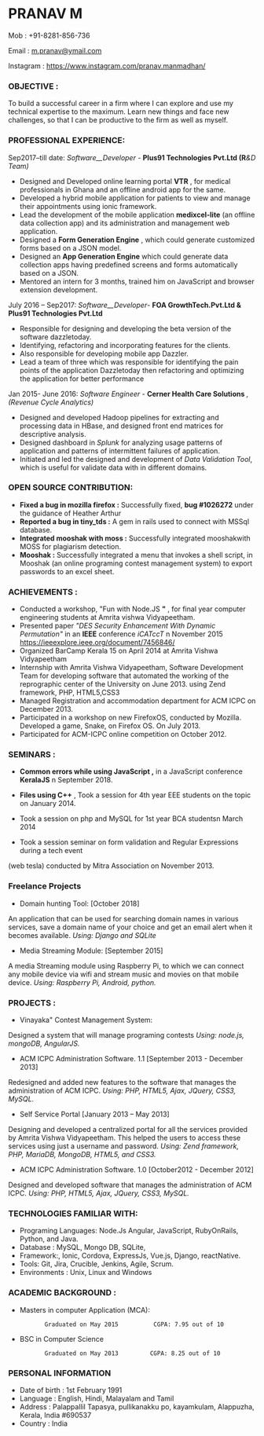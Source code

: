 
# **PRANAV M**

Mob        : +91-8281-856-736

Email        : [m.pranav@ymail.com](mailto:m.pranav@ymail.com)

Instagram        : https://www.instagram.com/pranav.manmadhan/

### OBJECTIVE **:**

To build a successful career in a firm where I can explore and use my technical expertise to the maximum. Learn new things and face new challenges, so that I can be productive to the firm as well as myself.

### PROFESSIONAL EXPERIENCE:

Sep2017–till date: _Software__Developer -_ **Plus91 Technologies Pvt.Ltd (R**_&amp;D Team)_

- Designed and Developed online learning portal **VTR** , for medical professionals in Ghana and an offline android app for the same.
- Developed a hybrid mobile application for patients to view and manage their appointments using ionic framework.
- Lead the development of the mobile application **medixcel-lite** (an offline data collection app) and its administration and management web application.
- Designed a **Form Generation Engine** , which could generate customized forms based on a JSON model.
- Designed an **App Generation Engine** which could generate data collection apps having predefined screens and forms automatically based on a JSON.
- Mentored an intern for 3 months, trained him on JavaScript and browser extension development.

July 2016 – Sep2017: _Software__Developer_- **FOA GrowthTech.Pvt.Ltd &amp; Plus91 Technologies Pvt.Ltd**

- Responsible for designing and developing the beta version of the software dazzletoday.
- Identifying, refactoring and incorporating features for the clients.
- Also responsible for developing mobile app Dazzler.
- Lead a team of three which was responsible for identifying the pain points of the application Dazzletoday then refactoring and optimizing the application for better performance

Jan 2015- June 2016: _Software Engineer_ - **Cerner Health Care Solutions** _, (Revenue Cycle Analytics)_

- Designed and developed Hadoop pipelines for extracting and processing data in HBase, and designed front end matrices for descriptive analysis.
- Designed dashboard in _Splunk_ for analyzing usage patterns of application and patterns of intermittent failures of application.
- Initiated and led the designed and development of _Data Validation Tool_, which is useful for validate data with in different domains.

### OPEN SOURCE CONTRIBUTION:

- **Fixed a bug in mozilla firefox :** Successfully fixed, **bug #1026272** under the guidance of Heather Arthur
- **Reported a bug in tiny\_tds :**  A gem in rails used to connect with MSSql database.
- **Integrated mooshak  with moss :** Successfully integrated mooshakwith MOSS for plagiarism detection.
- **Mooshak :** Successfully integrated a menu that invokes a shell script, in Mooshak (an online programing contest management system) to export passwords to an excel sheet.

### ACHIEVEMENTS **:**

- Conducted a workshop, &quot;Fun with Node.JS **&quot;** , for final year computer engineering students at Amrita vishwa Vidyapeetham.
- Presented paper _&quot;_DES Security Enhancement With Dynamic Permutation_&quot;_ in an **IEEE** conference _iCATccT_ n November 2015 https://ieeexplore.ieee.org/document/7456846/
- Organized BarCamp Kerala 15 on April 2014 at Amrita Vishwa Vidyapeetham
- Internship with Amrita Vishwa Vidyapeetham, Software Development Team for developing software that automated the working of the reprographic center of the University on         June 2013. using Zend framework, PHP, HTML5,CSS3
- Managed Registration and accommodation department for ACM ICPC on December 2013.
- Participated in a workshop on new FirefoxOS, conducted by Mozilla. Developed a game,         Snake, on Firefox OS. On July 2013.
- Participated for ACM-ICPC online competition on October 2012.

### SEMINARS **:**

- **Common errors while using JavaScript ,** in a JavaScript conference **KeralaJS** n September 2018.

- **Files using C++** , Took a session for 4th year EEE students on the topic on January 2014.
- Took a session on php and MySQL for 1st year BCA studentsn March 2014
- Took a session seminar on form validation and Regular Expressions during a tech event

(web tesla) conducted by Mitra Association on November 2013.


### Freelance Projects
- Domain hunting Tool: [October 2018]

 An application that can be used for searching domain names in various services, save a domain name of your choice and get an email alert when it becomes available. _Using:_ _Django and SQLite_

-  Media Streaming Module: [September 2015]

 A media Streaming module using Raspberry Pi, to which we can connect any mobile device via wifi and stream music and movies on that mobile device. _Using:_ _Raspberry_ _Pi, Android, python._


### PROJECTS : 

- Vinayaka&quot; Contest Management System:

Designed a system that will manage programing contests _Using: node.js, mongoDB, AngularJS._

- ACM ICPC Administration Software. 1.1 [September 2013 - December 2013]

Redesigned and added new features to the software that manages the administration of ACM ICPC. _Using: PHP, HTML5, Ajax, JQuery, CSS3, MySQL._

-  Self Service Portal [January 2013 – May 2013]

Designing and developed a centralized portal for all the services provided by Amrita Vishwa Vidyapeetham. This helped the users to access these services using just a username and password. _Using:  Zend framework, PHP, MariaDB, MongoDB, HTML5, and CSS3._

-  ACM ICPC Administration Software. 1.0 [October2012 - December 2012]

Designed and developed software that manages the administration of ACM ICPC. _Using: PHP, HTML5, Ajax, JQuery, CSS3, MySQL._

### TECHNOLOGIES FAMILIAR WITH: 

- Programing Languages: Node.Js Angular, JavaScript, RubyOnRails, Python, and Java.
- Database : MySQL, Mongo DB, SQLite,
- Framework:, Ionic, Cordova, ExpressJs, Vue.js, Django, reactNative.
- Tools: Git, Jira, Crucible, Jenkins, Agile, Scrum.
- Environments : Unix, Linux and Windows

### ACADEMIC BACKGROUND : 

- Masters in computer Application (MCA):

             Graduated on May 2015          CGPA: 7.95 out of 10
- BSC in Computer Science

             Graduated on May 2013         CGPA: 8.25 out of 10

### PERSONAL INFORMATION
-  Date of birth : 1st February 1991
-  Language      : English, Hindi, Malayalam and Tamil
-  Address       : Palappallil Tapasya, pullikanakku po, kayamkulam, Alappuzha, Kerala, India #690537
-  Country       : India
